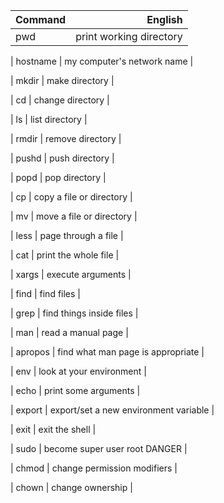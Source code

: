| Command       | English                               |
| ------------- | -------------------------------------:|
| pwd           | print working directory               |

| hostname      | my computer's network name            |

| mkdir         | make directory                        |

| cd            | change directory                      |

| ls            | list directory                        |

| rmdir         | remove directory                      |

| pushd         | push directory                        |

| popd          | pop directory                         |

| cp            | copy a file or directory              |

| mv            | move a file or directory              |

| less          | page through a file                   |

| cat           | print the whole file                  |

| xargs         | execute arguments                     |

| find          | find files                            |

| grep          | find things inside files              |

| man           | read a manual page                    |

| apropos       | find what man page is appropriate     |

| env           | look at your environment              |

| echo          | print some arguments                  |

| export        | export/set a new environment variable |

| exit          | exit the shell                        |

| sudo          | become super user root DANGER         |

| chmod         | change permission modifiers           |

| chown         | change ownership                      |
